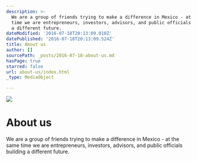 ```yaml
---
description: >-
  We are a group of friends trying to make a difference in Mexico - at the same
  time we are entrepreneurs, investors, advisors, and public officials building
  a different future.
dateModified: '2016-07-18T20:13:09.010Z'
datePublished: '2016-07-18T20:13:09.524Z'
title: About us
author: []
sourcePath: _posts/2016-07-18-about-us.md
hasPage: true
starred: false
url: about-us/index.html
_type: MediaObject

---
```

![](https://the-grid-user-content.s3-us-west-2.amazonaws.com/c0bfd8d9-da4a-4084-aeb4-1099b9cc096c.jpg)

# About us

We are a group of friends trying to make a difference in Mexico - at the same time we are entrepreneurs, investors, advisors, and public officials building a different future.